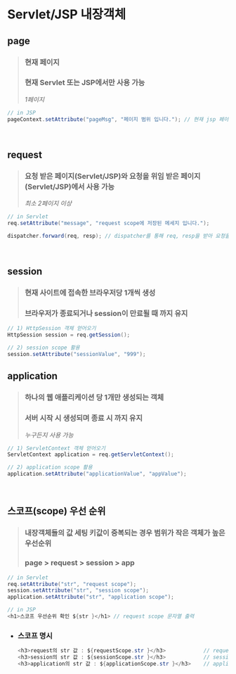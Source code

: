 # Servlet/JSP 내장객체

## page
> ### 현재 페이지
> ### 현재 Servlet 또는 JSP에서만 사용 가능
> *1페이지*
```Java
// in JSP
pageContext.setAttribute("pageMsg", "페이지 범위 입니다."); // 현재 jsp 페이지에서만 사용 가능
```
<br>

## request
> ### 요청 받은 페이지(Servlet/JSP)와 요청을 위임 받은 페이지(Servlet/JSP)에서 사용 가능
> *최소 2페이지 이상*
```Java
// in Servlet
req.setAttribute("message", "request scope에 저장된 메세지 입니다.");

dispatcher.forward(req, resp); // dispatcher를 통해 req, resp을 받아 요청을 위임받은 페이지에서 사용 가능
```
<br>

## session
> ### 현재 사이트에 접속한 브라우저당 1개씩 생성
> ### 브라우저가 종료되거나 session이 만료될 때 까지 유지
```Java
// 1) HttpSession 객체 얻어오기
HttpSession session = req.getSession();

// 2) session scope 활용
session.setAttribute("sessionValue", "999");
```

## application
> ### 하나의 웹 애플리케이션 당 1개만 생성되는 객체
> ### 서버 시작 시 생성되며 종료 시 까지 유지
> *누구든지 사용 가능*
```Java
// 1) ServletContext 객체 얻어오기
ServletContext application = req.getServletContext();

// 2) application scope 활용
application.setAttribute("applicationValue", "appValue");
```

<br>

## 스코프(scope) 우선 순위
> ### 내장객체들의 값 세팅 키값이 중복되는 경우 범위가 작은 객체가 높은 우선순위
> ### page > request > session > app
```Java
// in Servlet
req.setAttribute("str", "request scope");
session.setAttribute("str", "session scope");
application.setAttribute("str", "application scope");
```
```Java
// in JSP
<h1>스코프 우선순위 확인 ${str }</h1> // request scope 문자열 출력
```
- ### 스코프 명시
    ```Java
    <h3>request의 str 값 : ${requestScope.str }</h3>            // request scope 출력
    <h3>session의 str 값 : ${sessionScope.str }</h3>            // session scope 출력
    <h3>application의 str 값 : ${applicationScope.str }</h3>    // application scope 출력
    ```